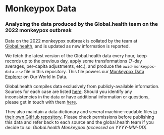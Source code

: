 # Monkeypox Data

### Analyzing the data produced by the Global.health team on the 2022 monkeypox outbreak

Data on the 2022 monkeypox outbreak is collated by the team at [Global.health](https://www.global.health/), and is updated as new information is reported.

We fetch the latest version of the Global.health data every hour, keep records up to the previous day, apply some transformations (7-day averages, per-capita adjustments, etc.), and produce the `owid-monkeypox-data.csv` file in this repository. This file powers our [Monkeypox Data Explorer](https://ourworldindata.org/monkeypox) on Our World in Data.

Global.health compiles data exclusively from publicly-available information. Sources for each case are listed [here](https://github.com/globaldothealth/monkeypox/blob/main/latest.csv). Should you identify any inconsistencies in the data or have additional information or questions, please get in touch with them [here](https://github.com/globaldothealth/monkeypox/issues).

They also maintain a data dictionary and several machine-readable files [in their own GitHub repository](https://github.com/globaldothealth/monkeypox). Please check permissions before publishing this data and refer back to each source and the global.health team if you decide to so: _Global.health Monkeypox (accessed on YYYY-MM-DD)._
